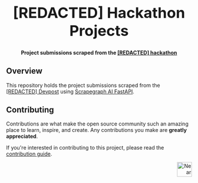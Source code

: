 <!-- markdownlint-disable MD014 -->
<!-- markdownlint-disable MD033 -->
<!-- markdownlint-disable MD041 -->
<!-- markdownlint-disable MD029 -->

<div align="center">

<h1 style="font-size: 2.5rem; font-weight: bold;">[REDACTED] Hackathon Projects</h1>

  <p>
    <strong>Project submissions scraped from the <a href="https://redacted.devpost.com/" target="_blank">[REDACTED] hackathon</a></strong>
  </p>

</div>

## Overview

This repository holds the project submissions scraped from the [\[REDACTED\] Devpost](https://redacted.devpost.com/) using [Scrapegraph AI FastAPI](https://github.com/elliotBraem/scrapegraph-ai-fastapi).

## Contributing

Contributions are what make the open source community such an amazing place to learn, inspire, and create. Any contributions you make are **greatly appreciated**.

If you're interested in contributing to this project, please read the [contribution guide](./CONTRIBUTING).

<div align="right">
<a href="https://nearbuilders.org" target="_blank">
<img
  src="https://builders.mypinata.cloud/ipfs/QmWt1Nm47rypXFEamgeuadkvZendaUvAkcgJ3vtYf1rBFj"
  alt="Near Builders"
  height="40"
/>
</a>
</div>
